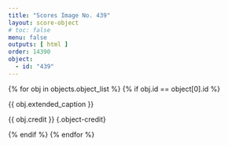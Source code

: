 ```yaml
---
title: "Scores Image No. 439"
layout: score-object
# toc: false
menu: false
outputs: [ html ]
order: 14390
object:
  - id: "439"
---
```


{% for obj in objects.object_list %}
{% if obj.id == object[0].id %}

{{ obj.extended_caption }}

{{ obj.credit }} {.object-credit}

{% endif %}
{% endfor %}
